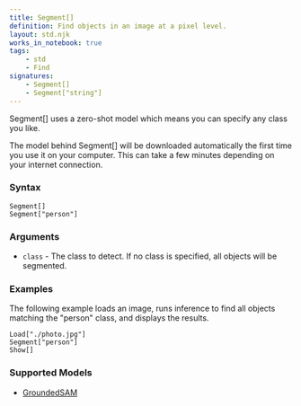 ```yaml
---
title: Segment[]
definition: Find objects in an image at a pixel level.
layout: std.njk
works_in_notebook: true
tags:
    - std
    - Find
signatures:
    - Segment[]
    - Segment["string"]
---
```


Segment[] uses a zero-shot model which means you can specify any class you like.

<div class="callout info">
<p>The model behind Segment[] will be downloaded automatically the first time you use it on your computer. This can take a few minutes depending on your internet connection.</p>
</div>

### Syntax

```
Segment[]
Segment["person"]
```

### Arguments

- `class` - The class to detect. If no class is specified, all objects will be segmented.

### Examples

The following example loads an image, runs inference to find all objects matching the "person" class, and displays the results.

```
Load["./photo.jpg"]
Segment["person"]
Show[]
```

### Supported Models

- [GroundedSAM](https://github.com/autodistill/autodistill-grounded-sam)